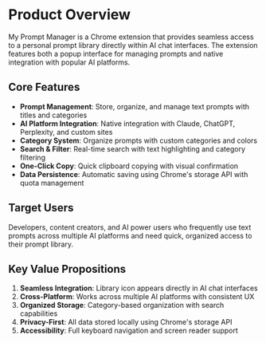 # Product Overview

My Prompt Manager is a Chrome extension that provides seamless access to a personal prompt library directly within AI chat interfaces. The extension features both a popup interface for managing prompts and native integration with popular AI platforms.

## Core Features

- **Prompt Management**: Store, organize, and manage text prompts with titles and categories
- **AI Platform Integration**: Native integration with Claude, ChatGPT, Perplexity, and custom sites
- **Category System**: Organize prompts with custom categories and colors
- **Search & Filter**: Real-time search with text highlighting and category filtering
- **One-Click Copy**: Quick clipboard copying with visual confirmation
- **Data Persistence**: Automatic saving using Chrome's storage API with quota management

## Target Users

Developers, content creators, and AI power users who frequently use text prompts across multiple AI platforms and need quick, organized access to their prompt library.

## Key Value Propositions

1. **Seamless Integration**: Library icon appears directly in AI chat interfaces
2. **Cross-Platform**: Works across multiple AI platforms with consistent UX
3. **Organized Storage**: Category-based organization with search capabilities
4. **Privacy-First**: All data stored locally using Chrome's storage API
5. **Accessibility**: Full keyboard navigation and screen reader support